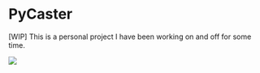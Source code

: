 # PyCaster
[WIP] This is a personal project I have been working on and off for some time.

![](pygame_demo.png)
